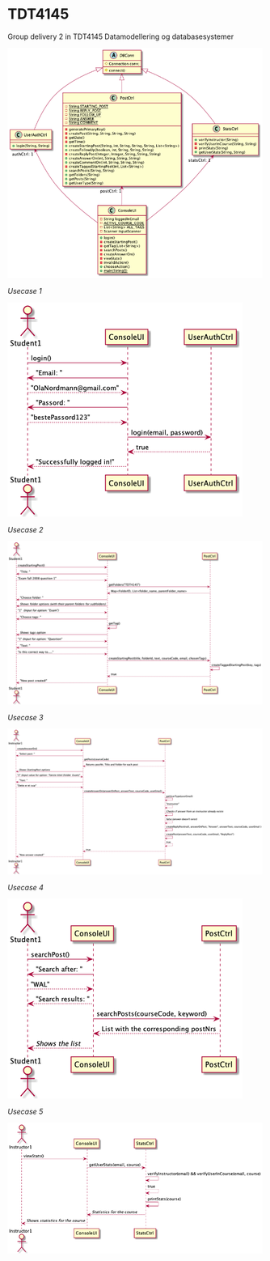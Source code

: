 # TDT4145
Group delivery 2 in TDT4145 Datamodellering og databasesystemer


![](/Piazza/Documentations/photos/ClassDiagram.png)



_Usecase 1_


![](/Piazza/Documentations/photos/UC1SystemLogin_SequenceDiagram.png)


_Usecase 2_


![](/Piazza/Documentations/photos/UC2TaggedPostInFolder_SequenceDiagram.png)


_Usecase 3_


![](/Piazza/Documentations/photos/UC3ReplyToPostInFolder_SequenceDiagram.png)


_Usecase 4_


![](/Piazza/Documentations/photos/UC4SearchForPost_SequenceDiagram.png)


_Usecase 5_


![](/Piazza/Documentations/photos/UC5ViewStats_SequencelDiagram.png)
